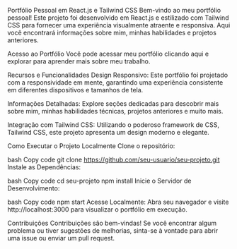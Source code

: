 Portfólio Pessoal em React.js e Tailwind CSS
Bem-vindo ao meu portfólio pessoal! Este projeto foi desenvolvido em React.js e estilizado com Tailwind CSS para fornecer uma experiência visualmente atraente e responsiva. Aqui você encontrará informações sobre mim, minhas habilidades e projetos anteriores.

Acesso ao Portfólio
Você pode acessar meu portfólio clicando aqui e explorar para aprender mais sobre meu trabalho.

Recursos e Funcionalidades
Design Responsivo: Este portfólio foi projetado com a responsividade em mente, garantindo uma experiência consistente em diferentes dispositivos e tamanhos de tela.

Informações Detalhadas: Explore seções dedicadas para descobrir mais sobre mim, minhas habilidades técnicas, projetos anteriores e muito mais.

Integração com Tailwind CSS: Utilizando o poderoso framework de CSS, Tailwind CSS, este projeto apresenta um design moderno e elegante.

Como Executar o Projeto Localmente
Clone o repositório:

bash
Copy code
git clone https://github.com/seu-usuario/seu-projeto.git
Instale as Dependências:

bash
Copy code
cd seu-projeto
npm install
Inicie o Servidor de Desenvolvimento:

bash
Copy code
npm start
Acesse Localmente:
Abra seu navegador e visite http://localhost:3000 para visualizar o portfólio em execução.

Contribuições
Contribuições são bem-vindas! Se você encontrar algum problema ou tiver sugestões de melhorias, sinta-se à vontade para abrir uma issue ou enviar um pull request.
